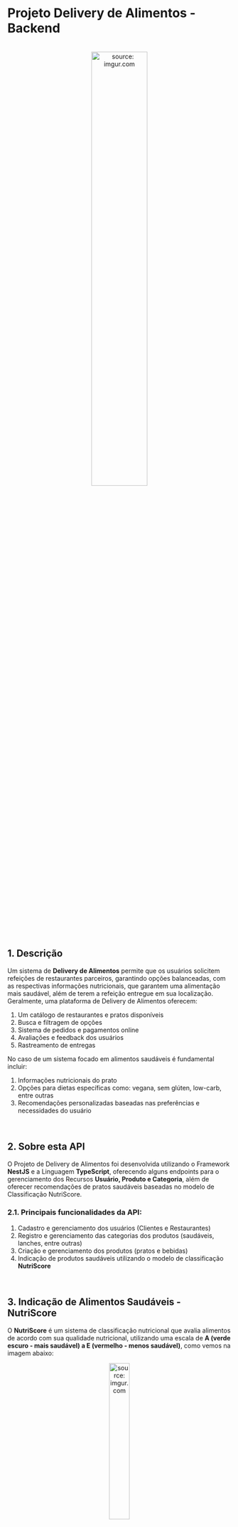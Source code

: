 # Projeto Delivery de Alimentos - Backend

<br />

<div align="center">
    <img src="https://i.imgur.com/icgjsRQ.png" title="source: imgur.com" width="50%"/>
</div>
<br /><br />

## 1. Descrição

Um sistema de **Delivery de Alimentos** permite que os usuários solicitem refeições de restaurantes parceiros, garantindo opções balanceadas, com as respectivas informações nutricionais, que garantem uma alimentação mais saudável, além de terem a refeição entregue em sua localização. Geralmente, uma plataforma de Delivery de Alimentos oferecem:

1. Um catálogo de restaurantes e pratos disponíveis
2. Busca e filtragem de opções
3. Sistema de pedidos e pagamentos online
4. Avaliações e feedback dos usuários
5. Rastreamento de entregas

No caso de um sistema focado em alimentos saudáveis é fundamental incluir:

1. Informações nutricionais do prato
2. Opções para dietas específicas como: vegana, sem glúten, low-carb, entre outras
3. Recomendações personalizadas baseadas nas preferências e necessidades do usuário

<br />

## 2. Sobre esta API


O Projeto de Delivery de Alimentos foi desenvolvida utilizando o Framework **NestJS** e a Linguagem **TypeScript**, oferecendo alguns endpoints para o gerenciamento dos Recursos **Usuário, Produto e Categoria**, além de oferecer recomendações de pratos saudáveis baseadas no modelo de Classificação NutriScore.


### 2.1. Principais funcionalidades da API:

1. Cadastro e gerenciamento dos usuários (Clientes e Restaurantes)
2. Registro e gerenciamento das categorias dos produtos (saudáveis, lanches, entre outras)
3. Criação e gerenciamento dos produtos (pratos e bebidas)
4. Indicação de produtos saudáveis utilizando o modelo de classificação **NutriScore**

<br />

## 3. Indicação de Alimentos Saudáveis - NutriScore


O **NutriScore** é um sistema de classificação nutricional que avalia alimentos de acordo com sua qualidade nutricional, utilizando uma escala de **A (verde escuro - mais saudável) a E (vermelho - menos saudável)**, como vemos na imagem abaixo:

<div align="center">
    <img src="https://i.imgur.com/uYe56AM.png" title="source: imgur.com" width="30%"/>
</div>

A classificação é baseada nos **nutrientes bons e ruins** por 100g do alimento:

- **Bons (pontos positivos):** fibras, proteínas, frutas, legumes e oleaginosas
- **Ruins (pontos negativos):** calorias, açúcares, gorduras saturadas e sódio

O sistema atribui pontos a cada critério, baseados em uma tabela de classificação, a partir desta pontuação, a classificação final do alimento é calculada através da fórmula:

$$
\text{NutriScore} = \text{Soma dos Pontos Negativos} - \text{Soma dos Pontos Positivos}
$$

<br />

## 4. Integração com a API - Google Gemini


O **Google Gemini** é uma família de modelos de inteligência artificial (IA) desenvolvida pelo Google DeepMind. Ele é projetado para processar múltiplos tipos de dados (texto, imagem, áudio e código) e pode ser utilizado em diversas aplicações, como assistentes virtuais, geração de texto, análise de imagens e mais.

A API do **Google Gemini** será utilizada pelo no Projeto Delivery de Alimentos para obter as informações nutricionais dos alimentos no momento do cadastro e atualização dos dados dos produtos, necessários para calcular o NutriScore do produto.


### 4.1. Passos para integração com a API do Gemini:

1. Criar um projeto no [Google Cloud Console](https://console.cloud.google.com)
2. Ativar a **API do Gemini** e gerar uma **chave de API (APi KEY)**
3. Adicionar a chave de API e a URL da API em variáveis de ambiente no Projeto Delivery de Alimentos

<br />

## 5. Diagrama de Classes

```mermaid
classDiagram
class Categoria {
  - id : number
  - descricao : string
  - icone : string
  - produto : []Produto
  + findAll()
  + findById(id : number)
  + findByDescricao(descricao : string)
  + create(categoria : Categoria)
  + update(categoria : Categoria)
  + delete(id : number)
}
class Produto {
  - id : number
  - nome : string
  - preco : number
  - foto : string
  - nutriscore : string
  - categoria : Categoria
  - usuario : Usuario
  + findAll()
  + findById(id : number)
  + findByNome(nome : string)
  + create(produto : Produto)
  + update(produto : Produto)
  + delete(id : number)
}
class Usuario {
  - id : number
  - nome : string
  - usuario : string
  - senha : string
  - foto : string
  - produto : []Produto
  + findAll()
  + findById(id : number)
  + create(usuario : Usuario)
  + update(usuario : Usuario)
  + autenticar(usuariologin : UsuarioLogin)
}
class UsuarioLogin{
  - id : number
  - nome : string
  - usuario : string
  - senha : string
  - foto : string
  - token : string
}
Categoria --> Produto
Usuario --> Produto
```

*O atributo nutriscore, da entidade produto, é um campo calculado, que será preenchido através do cálculo do NutriScore.*

<br />

## 6. Diagrama Entidade-Relacionamento (DER)



```mermaid
erDiagram
    CATEGORIA o|--o{ PRODUTO : classifica
    CATEGORIA {
        int id PK
        varchar(255) descricao
        varchar(5000) icone
    }
    PRODUTO }o--|o USUARIO : tem
    PRODUTO {
        int id PK
        varchar(255) nome
        decimal preco
        varchar(5000) foto
        varchar(255) nutriscore
        int categoria_id FK
        int usuario_id FK
    }
    USUARIO {
		int id PK
		varchar(255) nome
		varchar(255) usuario
		varchar(255) senha
		varchar(5000) foto
    }


```

<br />

## 7. Tecnologias utilizadas

| Item                          | Descrição  |
| ----------------------------- | ---------- |
| **Servidor**                  | Node JS    |
| **Linguagem de programação**  | TypeScript |
| **Framework**                 | Nest JS    |
| **ORM**                       | TypeORM    |
| **Banco de dados Relacional** | MySQL      |

<br />

## 8. Configuração e Execução

1. Clone o repositório
2. Instale as dependências: `npm install`
3. Configure o banco de dados no arquivo `app.module.ts`
4. Configure as variáveis de ambiente no arquivo `.env`
5. Execute a aplicação: `npm run start:dev`

<br />

## 9. Implementações Futuras

- [ ] Implementar a função Curtir produtos
